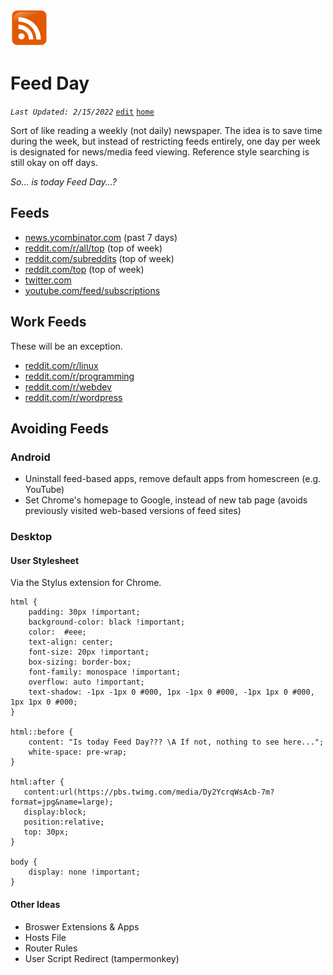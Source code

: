 
![feed icon](../assets/user/feed.png)

# Feed Day

_`Last Updated: 2/15/2022`_ [`edit`](https://github.com/dandalpiaz/dandalpiaz.github.io/edit/master/pages/feed-day.md) [`home`](https://dandalpiaz.github.io/)

Sort of like reading a weekly (not daily) newspaper. The idea is to save time during the week, but instead of restricting feeds entirely, one day per week is designated for news/media feed viewing. Reference style searching is still okay on off days.

_So... is today Feed Day...?_

## Feeds

- [news.ycombinator.com](https://news.ycombinator.com/front) (past 7 days)
- [reddit.com/r/all/top](https://www.reddit.com/r/all/top/) (top of week)
- [reddit.com/subreddits](https://www.reddit.com/subreddits/) (top of week)
- [reddit.com/top](https://www.reddit.com/top/) (top of week)
- [twitter.com](https://twitter.com/home)
- [youtube.com/feed/subscriptions](https://www.youtube.com/feed/subscriptions)

## Work Feeds

These will be an exception.

- [reddit.com/r/linux](https://www.reddit.com/r/linux/)
- [reddit.com/r/programming](https://www.reddit.com/r/programming/)
- [reddit.com/r/webdev](https://www.reddit.com/r/webdev/)
- [reddit.com/r/wordpress](https://www.reddit.com/r/Wordpress/)

## Avoiding Feeds

### Android

- Uninstall feed-based apps, remove default apps from homescreen (e.g. YouTube)
- Set Chrome's homepage to Google, instead of new tab page (avoids previously visited web-based versions of feed sites)

### Desktop

#### User Stylesheet

Via the Stylus extension for Chrome.

```
html {
    padding: 30px !important;
    background-color: black !important;
    color:  #eee;
    text-align: center;
    font-size: 20px !important;
    box-sizing: border-box;
    font-family: monospace !important;
    overflow: auto !important;
    text-shadow: -1px -1px 0 #000, 1px -1px 0 #000, -1px 1px 0 #000, 1px 1px 0 #000;
}

html::before {
    content: "Is today Feed Day??? \A If not, nothing to see here...";
    white-space: pre-wrap;
}

html:after {
   content:url(https://pbs.twimg.com/media/Dy2YcrqWsAcb-7m?format=jpg&name=large);
   display:block;
   position:relative;
   top: 30px;
}

body {
    display: none !important;
}
```

#### Other Ideas

- Broswer Extensions & Apps
- Hosts File
- Router Rules
- User Script Redirect (tampermonkey)
